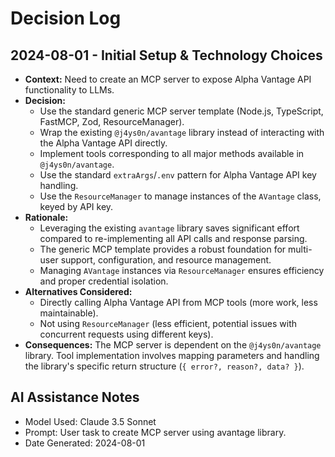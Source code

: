 # Decision Log

## 2024-08-01 - Initial Setup & Technology Choices

-   **Context:** Need to create an MCP server to expose Alpha Vantage API functionality to LLMs.
-   **Decision:**
    *   Use the standard generic MCP server template (Node.js, TypeScript, FastMCP, Zod, ResourceManager).
    *   Wrap the existing `@j4ys0n/avantage` library instead of interacting with the Alpha Vantage API directly.
    *   Implement tools corresponding to all major methods available in `@j4ys0n/avantage`.
    *   Use the standard `extraArgs`/`.env` pattern for Alpha Vantage API key handling.
    *   Use the `ResourceManager` to manage instances of the `AVantage` class, keyed by API key.
-   **Rationale:**
    *   Leveraging the existing `avantage` library saves significant effort compared to re-implementing all API calls and response parsing.
    *   The generic MCP template provides a robust foundation for multi-user support, configuration, and resource management.
    *   Managing `AVantage` instances via `ResourceManager` ensures efficiency and proper credential isolation.
-   **Alternatives Considered:**
    *   Directly calling Alpha Vantage API from MCP tools (more work, less maintainable).
    *   Not using `ResourceManager` (less efficient, potential issues with concurrent requests using different keys).
-   **Consequences:** The MCP server is dependent on the `@j4ys0n/avantage` library. Tool implementation involves mapping parameters and handling the library's specific return structure (`{ error?, reason?, data? }`).

## AI Assistance Notes

-   Model Used: Claude 3.5 Sonnet
-   Prompt: User task to create MCP server using avantage library.
-   Date Generated: 2024-08-01
